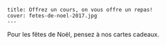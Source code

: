     title: Offrez un cours, on vous offre un repas!
    cover: fetes-de-noel-2017.jpg
    ---
 Pour les fêtes de Noël, pensez à nos cartes cadeaux. 
